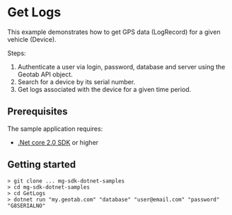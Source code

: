 # Get Logs

 This example demonstrates how to get GPS data (LogRecord) for a given vehicle (Device).

Steps:
1. Authenticate a user via login, password, database and server using the Geotab API object.
2. Search for a device by its serial number.
3. Get logs associated with the device for a given time period.

## Prerequisites
The sample application requires:

- [.Net core 2.0 SDK](https://dot.net/core) or higher

## Getting started

```
> git clone ... mg-sdk-dotnet-samples
> cd mg-sdk-dotnet-samples
> cd GetLogs
> dotnet run "my.geotab.com" "database" "user@email.com" "password" "G8SERIALNO"
```
